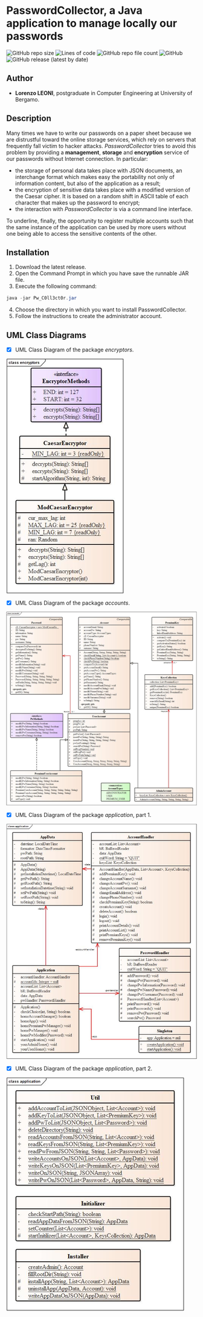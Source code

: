 # PasswordCollector, a Java application to manage locally our passwords

![GitHub repo size](https://img.shields.io/github/repo-size/lamferzon/PasswordCollector?label=repo%20size)
![Lines of code](https://img.shields.io/tokei/lines/github/lamferzon/PasswordCollector?color=yellow)
![GitHub repo file count](https://img.shields.io/github/directory-file-count/lamferzon/PasswordCollector?color=g)
![GitHub](https://img.shields.io/github/license/lamferzon/PasswordCollector?color=red)
![GitHub release (latest by date)](https://img.shields.io/github/v/release/lamferzon/PasswordCollector?color=lightblue)

## Author ##
+ **Lorenzo LEONI**, postgraduate in Computer Engineering at University of Bergamo.

## Description ##
Many times we have to write our passwords on a paper sheet because we are distrustful toward the online storage services, which rely on servers that frequently fall victim to hacker attacks. *PasswordCollector* tries to avoid this problem by providing a **management**, **storage** and **encryption** service of our passwords without Internet connection. In particular:
+ the storage of personal data takes place with JSON documents, an interchange format which makes easy the portability not only of information content, but also of the application as a result;
+ the encryption of sensitive data takes place with a modified version of the Caesar cipher. It is based on a random shift in ASCII table of each character that makes up the password to encrypt;
+ the interaction with *PasswordCollector* is via a command line interface.

To underline, finally, the opportunity to register multiple accounts such that the same instance of the application can be used by more users without one being able to access the sensitive contents of the other.

## Installation
1. Download the latest release.
2. Open the Command Prompt in which you have save the runnable JAR file.
3. Execute the following command:
``` java
java -jar Pw_C0ll3ct0r.jar
```
4. Choose the directory in which you want to install PasswordCollector.
5. Follow the instructions to create the administrator account.

## UML Class Diagrams ##
- [x] UML Class Diagram of the package *encryptors*.

![Image 1](documentazione/UML/encryptors.jpg)

- [x] UML Class Diagram of the package *accounts*.

![Image 1](documentazione/UML/accounts.jpg)

- [x] UML Class Diagram of the package *application*, part 1.

![Image 1](documentazione/UML/application1.jpg)

- [x] UML Class Diagram of the package *application*, part 2.

![Image 1](documentazione/UML/application2.jpg)


